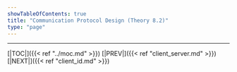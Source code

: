 ```yaml
---
showTableOfContents: true
title: "Communication Protocol Design (Theory 8.2)"
type: "page"
---
```




---
[|TOC|]({{< ref "../moc.md" >}})
[|PREV|]({{< ref "client_server.md" >}})
[|NEXT|]({{< ref "client_id.md" >}})